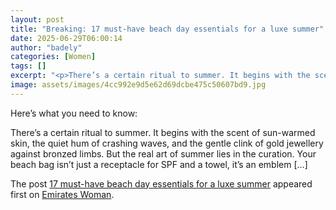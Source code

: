 ```yaml
---
layout: post
title: "Breaking: 17 must-have beach day essentials for a luxe summer"
date: 2025-06-29T06:00:14
author: "badely"
categories: [Women]
tags: []
excerpt: "<p>There’s a certain ritual to summer. It begins with the scent of sun-warmed skin, the quiet hum of crashing waves, and the gentle clink of gold jewe"
image: assets/images/4cc992e9d5e62d69dcbe475c50607bd9.jpg
---
```


Here’s what you need to know: <p>There’s a certain ritual to summer. It begins with the scent of sun-warmed skin, the quiet hum of crashing waves, and the gentle clink of gold jewellery against bronzed limbs. But the real art of summer lies in the curation. Your beach bag isn’t just a receptacle for SPF and a towel, it’s an emblem [&#8230;]</p>
<p>The post <a href="https://emirateswoman.com/must-have-beach-day-essentials-for-a-luxe-summer/" rel="nofollow">17 must-have beach day essentials for a luxe summer</a> appeared first on <a href="https://emirateswoman.com" rel="nofollow">Emirates Woman</a>.</p>

